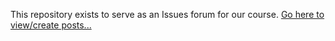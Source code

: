 This repository exists to serve as an Issues forum for our course. [Go here to view/create posts...](https://github.com/susanBuck/e28-spring21/issues)
